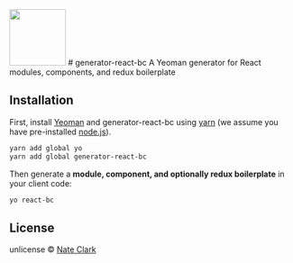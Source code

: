<img src="http://yeoman.io/static/yeoman-character-sticker.51cef7e007.png" height="100" />
# generator-react-bc
A Yeoman generator for React modules, components, and redux boilerplate

## Installation

First, install [Yeoman](http://yeoman.io) and generator-react-bc using [yarn](https://www.yarnpkg.com/) (we assume you have pre-installed [node.js](https://nodejs.org/)).

```bash
yarn add global yo
yarn add global generator-react-bc
```

Then generate a **module, component, and optionally redux boilerplate** in your client code:

```bash
yo react-bc
```

## License

unlicense © [Nate Clark]()

